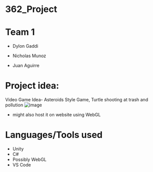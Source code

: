 # 362_Project

# Team 1

- Dylon Gaddi

- Nicholas Munoz

- Juan Aguirre

 

# Project idea:
Video Game Idea- Asteroids Style Game, Turtle shooting at trash and pollution
![image](https://github.com/dylongaddi/362_Project/assets/93099493/e5834379-5822-41e3-ba4a-ff4e7b873158)
- might also host it on website using WebGL
 
# Languages/Tools used
- Unity
- C#
- Possibly WebGL
- VS Code 
